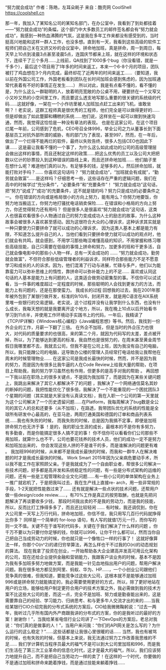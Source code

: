 “努力就会成功”
作者：陈皓，左耳朵耗子
来自：酷壳网 CoolShell https://coolshell.cn


那一年，我加入了某知名公司的某知名部门，在办公室中，我看到了到处都挂着——“努力就会成功”的条幅，这个部门中大多数员工的邮件签名都会有“努力就会成功”，我感到一种热血沸腾的气氛，这是我在多年工作来都没有感受到的，当时挺高兴地能和这样一群人工作，也没多想。直到有一天，我看到这些高级的软件工程师们把自己关在又挤又吵的会议室中，拼命地加班，真是拼命，周一到周日，每天早上10点到凌晨3点甚至凌晨5点，连国庆节都来上班，就在这样的环境和状态下，连续干了三个多月……上线前，QA找到了1000多个bug（你没看错，就是一千多个），最后这个项目用了1年多的时间来返工，本来一个6-8个月的项目，团队被打了鸡血想在3个月内完成，最终却花了近两年的时间来返工……（要知道，我以前在外国公司工作，外国老板看到团队在长时间加班会感到焦虑的，因为加班通常代表着有不好的事情正在发生……）
所以对此，我是有点看不懂的，看不懂的是，为什么这么一群聪明的人，放着明亮宽敞的办公桌不用，硬要挤在一个又窄又小又吵又热的小空间里工作，而且要这么透支地写那么重要的很关键的系统级的代码……这就好像，一架在一个小作坊里被人加班加点赶工出来的飞机，谁敢坐啊？！老实说，这群工程师真是很优秀的工程师，他们完全是可以做得更好的……但是却做出了如此蹩脚和糟糕的系统……他们说，这样坐在一起可以做到快速沟通，然而，我觉得这恰恰是一种没有章法的表现。
也是在这家公司，在这个项目烂尾一年前，公司感到了危机，CEO号召全体996，举全公司之力从董事长到下面基层员工对抗外部所谓的威胁，有的部门为了表现，甚至997，然而，在一年后，做出了一个烂得不能再烂的软件，最终以失败告终，很多人包括CEO也因此下课……
这是最让我看不懂的一个事了，为什么这么如此成功的公司的高级管理层会做出这样的事情，而且还制定这样的政策……把这么优秀的员工以及公司大把把数以亿计的钞票投入到这种错误的路线上来，而且还拼命地加班…… 他们脑子里在想什么呢？难道他们真的以为，有足够多的钱，足够多的人，然后拼命加班，就能打败对手吗？……
你喜欢这句话吗？
“努力就会成功”，“加班就会有成就”，“勤劳就会致富”……是这样吗？仔细思考一些，这些话存在严重的逻辑问题，我们在高中的时候学过“充分条件”，“必要条件”和“充要条件”！ “努力就会成功”这句话，把“努力”说成了“成功”的充要条件，这不就是错的吗？努力只是成功的必要条件之一。 你在错误的方向或是格局很小的方向上努力，能有用么？你努力地要饭，你努力地当搬运工，你努力地打骚扰电话销卖保险…… 在错误和小格局的方向上努力，你还觉得努力还有用吗？
但是很多人是很喜欢“努力就会成功”这句话，这类人也很喜欢看很多小人物通过自己的努力变成成功人士的励志的故事，为什么这种故事会被很多人喜欢甚至感动。因为这很符合大众的心理诉求，这种诉求其实就是一种只要使力只要拼命了就可以成功的心理诉求， 因为这类人基本上都是能力有限，不知道怎么提升自己的人，当他们看到只要拼命使力就可以成功的观点时，他们就会有共鸣，就会感到，不用学习那些晦涩难懂高级的知识，不用掌握和练习哪些高级技能，自己只需要在低级的事情上拼命和努力，加更多的班和干更多活，自己就会像电影中的那些小人物一样，总有一天会成功的 ……
“努力就会成功，勤劳就会致富”，不但符合那些低级管理者的利益诉求，同样符合那些能力不足不愿意学习和成长的人的诉求。因为，他们混淆了行动与进展，忙碌与多产，他们以为能靠蛮力可以弥补思维上的惰性，靠拼命可以弥补能力上的不足……
喜欢或认同这句话的人基本是能力上有问题的人，这类适合做劳动密集型的事。不信你可以试试看，当一件事的难度超过一定程度的时候，那些聪明的人会找到更省力的方法，而能力上有问题的，还是在那使蛮力。
我成长的过程
回想我的过去，我在2001年那年被外包到了某银行做开发，标准的9/10/6，封闭开发，就是用C语言在AIX系统里堆一些银行的交易逻辑，老实说，这个过程并没有让我学到什么东西，也没有什么成长，我每天想的就是我要离开这个地方，所以，我在晚上10点以后开始看书学习到11点半，并使用工作环境动手实践书上的代码，一年后，我精读了《TCP/IP详解》《Windows核心编程》《Java编程思想》等书。然后，我找到一份外企业的工作，月薪一下翻了三倍。
在外企不加班，但是当时的外企压力也很大，对代码的质量要求的也很高，来的第二个月，就因为代码写的太差，差点被开掉，所以，为了能够达到更高的标准，我自然也是很努力的，在周末甚至黄金周节假日我哪里都不去，我就去公司，但我不是在公司上班，因为我没有自己的电脑，所以，我只能蹭公司的电脑，这导致办公楼的管理人员经常打电话给我让我帮他在周末的时候管理物业…… 在这家公司是我成长最快的时候，然而，并不是因为我的努力，而是因为有很多比我牛逼的人在Code Review上给我大量的帮助，在项目上帮助我，我的努力学习虽然也有作用，但更多的是高手对我的帮助 。
再回想一下我以前在职场上的很多关键点，不是因为我加班了，而是因为在某些关键问题上，我跳出来解决了其它人都解决不了的问题 ，我解决了一个网络通信莫名其妙的断掉的问题，我把性能优化了很多倍，我解决了一个不能重现的一个困扰团队3个星期的问题（其实就是大家没有认真读文档），我在入职一个公司的第一天里就为这个公司解决了一个历史遗留问题……在Platform，我每周解决了bug数是全公司的其它人的总和还要多（从不加班），在路透，我带团队优化的系统的性能是全球所有研发中心最高的，在亚马逊，两周打通美国和德国的订单和商品列表系统……我也有失败的时候， 而我失败的时候，总是因为我搞不定事，即便是加班拼命努力也无济于事 ！是的，我的职业生涯的成长，最根本的不是你有多努力，有多勤奋，而是你能搞定很多人搞不定的事！
你不信你可以看看你们公司那些不用加班，就算什么也不干，公司也要花钱养的技术人员，他们的成功一定不是努力和加班加出来的， 你会发现这些人拼的不是谁干的多，而是谁解决的问题更有难 。
我加班996的时候，从来都不是我成长最快的时候，而我和一群牛人在解决难题的时才是我成长最快的时候。
Work Smart
2015年因为父亲病危要动手术，所以我不能工作在家照顾父亲。于是我就成为了一个自由职业者，帮很多公司解决一些技术问题，好多都是高并发和系统稳定性的问题，有一些是分布式架构的运维的问题，还有一些是工程管理和企业文化问题……有一些小公司的单体架构在业务上一推广就宕机了，于是把我叫过去，我在生产线上直接re- arch，用一些非常规的手段，1-2天就把性能救过来了…… 还有就是解决一些点状的技术问题，还帮用户做一些design/code review……，有70%工作是真正的按劳取酬，也就是先把问题解决了再谈要收多少钱， 那段时间我出卖的不是我的劳动力，而是我的技能，所以，反而比打工挣得多多了，而且还比较轻闲 ……
有时候，我还调侃到，你在大公司里一天写上万行代码，拼命地加班，你信不信，我只用写几百行代码就挣得比你多？ 同样是一个简单的 for-loop 语句，有人写的就值1万元一行，而你写的则一文不值。关键不在于谁写的代码多，关键在于我们解决了什么样的问题 。你千万不要以为只要付你足够的钱，你就可以996，让你干什么都可以，然而当你自己把自己当成劳动力的时候，你也就只是一个像牲口一样的行事了！
这就好像算法一样，你那个O(n^2)的递归穷举算法，再怎么样也干不过我的O(n)的动态规划的算法。
现在我拿了投资在创业，一开始帮助各大企业建高并发高可用云化架构的公司，现在还给企业提供金融和营销能力，我跟客户谈业务的时候，基本不是因为我有多加班多努力地做方案，而是我能一针见血地指出用户的问题，帮用户解决问题。我在很多地方都见到阿里、蚂蚁、华为、HP……，一个小创业公司跟他们竞争真的很难，但我知道，要能竞争过这些大公司，这根本就不是能够通过加班996或是拼命努力就能搞定的，我必需要使用更好的方式，所以，除了更好地站在用户的立场，能够给用户制定更符合用户的技术方案之外，我必需做到我的技术方案不比这些大公司的差，而这一点，完全不是加班、努力或是勤奋能出来的，这是需要靠自己的经验、学习能力、归纳思考、和与更多牛人交流才出的来的……当我给某银行CIO介绍完我的分布式系统的方案后，CIO给我微微鞠躬说：“过去一两年，我听过几乎所有国内外产商跟我讲的分布式的方案，你的是我听过的最好的方案！谢谢你！”，当我给某省电信行业公司讲了一下DevOps的方案后，老总对我说：“你们真的是做事的人！”，当用户来问我：“你们的API网关是怎么写的？为什么运行的这么稳定？”……这些话都是让我很心里很暖的话…… 当然，我也有被骂的时候，也有失败的时候，但基本上来说，我无法通过努力工作改善我思维的不足……
我们学计算机当程序员最大的福气不是可以到大公司里加班和996，而是我们生活在了第三次工业革命的信息化时代，这才是最大的福气，所以，我们应该努力地提升自己，而不是把自己当劳动力一样的卖了！在这样的一个时代，你要做的不是通过加班和拼命来跪着挣钱，而是通过技能来躺着挣钱……